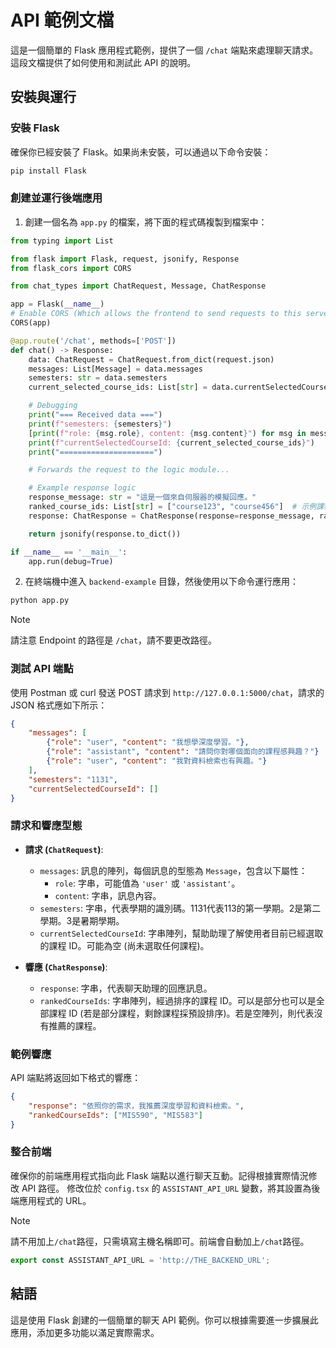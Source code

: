 # API 範例文檔

這是一個簡單的 Flask 應用程式範例，提供了一個 `/chat` 端點來處理聊天請求。這段文檔提供了如何使用和測試此 API 的說明。

## 安裝與運行

### 安裝 Flask

確保你已經安裝了 Flask。如果尚未安裝，可以通過以下命令安裝：

```bash
pip install Flask
```

### 創建並運行後端應用

1. 創建一個名為 `app.py` 的檔案，將下面的程式碼複製到檔案中：

```python
from typing import List

from flask import Flask, request, jsonify, Response
from flask_cors import CORS

from chat_types import ChatRequest, Message, ChatResponse

app = Flask(__name__)
# Enable CORS (Which allows the frontend to send requests to this server)
CORS(app)

@app.route('/chat', methods=['POST'])
def chat() -> Response:
    data: ChatRequest = ChatRequest.from_dict(request.json)
    messages: List[Message] = data.messages
    semesters: str = data.semesters
    current_selected_course_ids: List[str] = data.currentSelectedCourseId

    # Debugging
    print("=== Received data ===")
    print(f"semesters: {semesters}")
    [print(f"role: {msg.role}, content: {msg.content}") for msg in messages]
    print(f"currentSelectedCourseId: {current_selected_course_ids}")
    print("=====================")

    # Forwards the request to the logic module...

    # Example response logic
    response_message: str = "這是一個來自伺服器的模擬回應。"
    ranked_course_ids: List[str] = ["course123", "course456"]  # 示例課程 ID
    response: ChatResponse = ChatResponse(response=response_message, ranked_course_ids=ranked_course_ids)

    return jsonify(response.to_dict())

if __name__ == '__main__':
    app.run(debug=True)
```

2. 在終端機中進入 `backend-example` 目錄，然後使用以下命令運行應用：
   
```bash
python app.py
```

> [!NOTE]
> 請注意 Endpoint 的路徑是 `/chat`，請不要更改路徑。

### 測試 API 端點

使用 Postman 或 curl 發送 POST 請求到 `http://127.0.0.1:5000/chat`，請求的 JSON 格式應如下所示：

```json
{
    "messages": [
        {"role": "user", "content": "我想學深度學習。"},
        {"role": "assistant", "content": "請問你對哪個面向的課程感興趣？"}
        {"role": "user", "content": "我對資料檢索也有興趣。"}
    ],
    "semesters": "1131",
    "currentSelectedCourseId": []
}
```

### 請求和響應型態

- **請求 (`ChatRequest`)**:  
    - `messages`: 訊息的陣列，每個訊息的型態為 `Message`，包含以下屬性：
        - `role`: 字串，可能值為 `'user'` 或 `'assistant'`。
        - `content`: 字串，訊息內容。
    - `semesters`: 字串，代表學期的識別碼。1131代表113的第一學期。2是第二學期。3是暑期學期。
    - `currentSelectedCourseId`: 字串陣列，幫助助理了解使用者目前已經選取的課程 ID。可能為空 (尚未選取任何課程)。

- **響應 (`ChatResponse`)**:  
    - `response`: 字串，代表聊天助理的回應訊息。
    - `rankedCourseIds`: 字串陣列，經過排序的課程 ID。可以是部分也可以是全部課程 ID (若是部分課程，剩餘課程採預設排序)。若是空陣列，則代表沒有推薦的課程。

### 範例響應

API 端點將返回如下格式的響應：

```json
{
    "response": "依照你的需求，我推薦深度學習和資料檢索。",
    "rankedCourseIds": ["MIS590", "MIS583"]
}
```

### 整合前端

確保你的前端應用程式指向此 Flask 端點以進行聊天互動。記得根據實際情況修改 API 路徑。
修改位於 `config.tsx` 的 `ASSISTANT_API_URL` 變數，將其設置為後端應用程式的 URL。

> [!NOTE] 
> 請不用加上`/chat`路徑，只需填寫主機名稱即可。前端會自動加上`/chat`路徑。

```typescript
export const ASSISTANT_API_URL = 'http://THE_BACKEND_URL';
```

## 結語

這是使用 Flask 創建的一個簡單的聊天 API 範例。你可以根據需要進一步擴展此應用，添加更多功能以滿足實際需求。  
